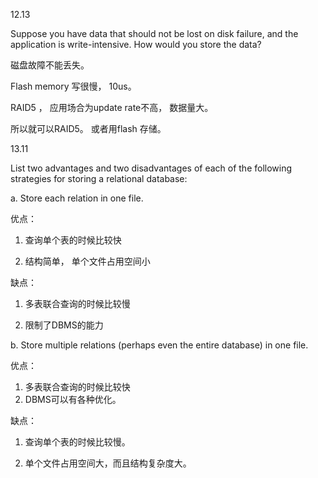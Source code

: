 12.13



Suppose you have data that should not be lost on disk failure, and the application is write-intensive. How would you store the data?

磁盘故障不能丢失。

Flash memory 写很慢， 10us。 

RAID5 ， 应用场合为update rate不高， 数据量大。

所以就可以RAID5。 或者用flash 存储。

 13.11

List two advantages and two disadvantages of each of the following strategies for storing a relational database: 

a. Store each relation in one file. 

优点：

1. 查询单个表的时候比较快

2. 结构简单， 单个文件占用空间小

缺点：

1. 多表联合查询的时候比较慢

2. 限制了DBMS的能力

b. Store multiple relations (perhaps even the entire database) in one file.

优点：

1. 多表联合查询的时候比较快
2. DBMS可以有各种优化。

缺点：

1. 查询单个表的时候比较慢。

2. 单个文件占用空间大，而且结构复杂度大。
